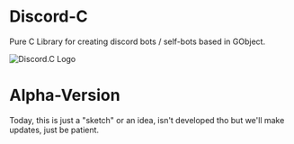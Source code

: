 # Discord-C
Pure C Library for creating discord bots / self-bots based in GObject.

![Discord.C Logo]()

# Alpha-Version
Today, this is just a "sketch" or an idea, isn't developed tho but we'll make updates, just be patient.
